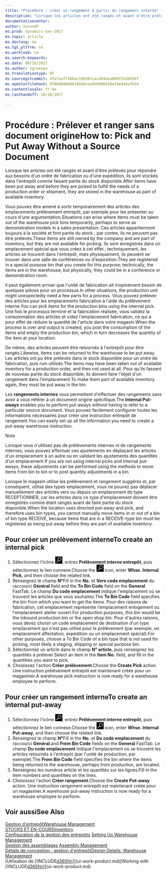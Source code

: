```yaml
---
title: "Procédure : créer un rangement à partir du rangement interne"
description: "Lorsque les articles ont été rangés et avant d'être prélevés pour répondre aux besoins d'un ordre de fabrication ou d'une expédition, ils sont stockés dans l'entrepôt comme faisant partie du stock disponible."
documentationcenter: 
author: SorenGP
ms.prod: dynamics-nav-2017
ms.topic: article
ms.devlang: na
ms.tgt_pltfrm: na
ms.workload: na
ms.search.keywords: 
ms.date: 08/16/2017
ms.author: sgroespe
ms.translationtype: HT
ms.sourcegitcommit: 4fefaef7380ac10836fcac404eea006f55d8556f
ms.openlocfilehash: 970b9b9046018b0dcea5b9996d10e19e444a7639
ms.contentlocale: fr-be
ms.lasthandoff: 10/16/2017

---
```

# <a name="how-to-pick-and-put-away-without-a-source-document"></a><span data-ttu-id="56b65-103">Procédure : Prélever et ranger sans document origine</span><span class="sxs-lookup"><span data-stu-id="56b65-103">How to: Pick and Put Away Without a Source Document</span></span>
<span data-ttu-id="56b65-104">Lorsque les articles ont été rangés et avant d'être prélevés pour répondre aux besoins d'un ordre de fabrication ou d'une expédition, ils sont stockés dans l'entrepôt comme faisant partie du stock disponible.</span><span class="sxs-lookup"><span data-stu-id="56b65-104">After items have been put away and before they are picked to fulfill the needs of a production order or shipment, they are stored in the warehouse as part of available inventory.</span></span>  

<span data-ttu-id="56b65-105">Vous pouvez être amené à sortir temporairement des articles des emplacements prélèvement entrepôt, par exemple pour les présenter au cours d'une argumentation.</span><span class="sxs-lookup"><span data-stu-id="56b65-105">Situations can arise where items must be taken out of the warehouse pick bins temporarily, perhaps to serve as demonstration models in a sales presentation.</span></span> <span data-ttu-id="56b65-106">Ces articles appartiennent toujours à la société et font partie du stock ; par contre, ils ne peuvent pas être prélevés.</span><span class="sxs-lookup"><span data-stu-id="56b65-106">These items are still owned by the company and are part of inventory, but they are not available for picking.</span></span> <span data-ttu-id="56b65-107">Ils sont enregistrés dans un emplacement spécial que vous créez à cet effet ; techniquement, les articles se trouvent dans l'entrepôt, mais physiquement, ils peuvent se trouver dans une salle de conférences ou d'exposition.</span><span class="sxs-lookup"><span data-stu-id="56b65-107">They are registered in a special purpose bin that you create for this purpose; technically, the items are in the warehouse, but physically, they could be in a conference or demonstration room.</span></span>  

<span data-ttu-id="56b65-108">Il peut également arriver que l'unité de fabrication ait inopinément besoin de quelques pièces pour un processus.</span><span class="sxs-lookup"><span data-stu-id="56b65-108">In other situations, the production unit might unexpectedly need a few parts for a process.</span></span> <span data-ttu-id="56b65-109">Vous pouvez prélever des articles pour les emplacements fabrication à l'aide du prélèvement interne.</span><span class="sxs-lookup"><span data-stu-id="56b65-109">You can pick items for the production bins using the internal pick.</span></span> <span data-ttu-id="56b65-110">Une fois le processus terminé et la fabrication réalisée, vous validez la consommation des articles et videz l'emplacement fabrication, ce qui a pour effet de réduire la quantité de l'article dans votre magasin.</span><span class="sxs-lookup"><span data-stu-id="56b65-110">When the process is over and output is created, you post the consumption of the items and empty the production bin, which in turn decreases the quantity of the item at your location.</span></span>  

<span data-ttu-id="56b65-111">De même, des articles peuvent être retournés à l'entrepôt pour être rangés.</span><span class="sxs-lookup"><span data-stu-id="56b65-111">Likewise, items can be returned to the warehouse to be put away.</span></span> <span data-ttu-id="56b65-112">Les articles ont pu être prélevés dans le stock disponible pour un ordre de fabrication, puis non utilisés.</span><span class="sxs-lookup"><span data-stu-id="56b65-112">The items may have been taken out of available inventory for a production order, and then not used at all.</span></span> <span data-ttu-id="56b65-113">Pour qu'ils fassent de nouveau partie du stock disponible, ils doivent faire l'objet d'un rangement dans l'emplacement.</span><span class="sxs-lookup"><span data-stu-id="56b65-113">To make them part of available inventory again, they must be put away in the bin.</span></span>  

<span data-ttu-id="56b65-114">Les **rangements internes** vous permettent d'effectuer des rangements sans avoir à vous référer à un document origine spécifique.</span><span class="sxs-lookup"><span data-stu-id="56b65-114">The **Internal Put-aways** enables you to perform put-aways without having to refer to a particular source document.</span></span> <span data-ttu-id="56b65-115">Vous pouvez facilement configurer toutes les informations nécessaires pour créer une instruction entrepôt de rangement.</span><span class="sxs-lookup"><span data-stu-id="56b65-115">You can easily set up all the information you need to create a put-away warehouse instruction.</span></span>  

> [!NOTE]  
>  <span data-ttu-id="56b65-116">Lorsque vous n'utilisez pas de prélèvements internes ni de rangements internes, vous pouvez effectuer ces ajustements en déplaçant les articles d'un emplacement à un autre ou en validant les ajustements des quantités d'un emplacement.</span><span class="sxs-lookup"><span data-stu-id="56b65-116">If you are not using internal picks and internal put-aways, these adjustments can be performed using the methods to move items from bin to bin or to post quantity adjustments in a bin.</span></span>  
>   
>  <span data-ttu-id="56b65-117">Lorsque le magasin utilise les prélèvement et rangement suggérés et, par conséquent, utilise des types emplacement, vous ne pouvez pas déplacer manuellement des articles vers ou depuis un emplacement de type RECEPTIONNER, car les articles dans ce type d'emplacement doivent être enregistrés comme étant rangés avant de faire partie du stock disponible.</span><span class="sxs-lookup"><span data-stu-id="56b65-117">When the location uses directed put-away and pick, and therefore uses bin types, you cannot manually move items in or out of a bin of bin type RECEIVE, because items that are in a RECEIVE-type bin must be registered as being put away before they are part of available inventory.</span></span>  

## <a name="to-create-an-internal-pick"></a><span data-ttu-id="56b65-118">Pour créer un prélèvement interne</span><span class="sxs-lookup"><span data-stu-id="56b65-118">To create an internal pick</span></span>  
1.  <span data-ttu-id="56b65-119">Sélectionnez l'icône ![Page ou état pour la recherche](media/ui-search/search_small.png "Page ou état pour la recherche"), entrez **Prélèvement interne entrepôt**, puis sélectionnez le lien connexe.</span><span class="sxs-lookup"><span data-stu-id="56b65-119">Choose the ![Search for Page or Report](media/ui-search/search_small.png "Search for Page or Report icon") icon, enter **Whse. Internal Pick**, and then choose the related link.</span></span>  
2.  <span data-ttu-id="56b65-120">Renseignez le champ **N°**</span><span class="sxs-lookup"><span data-stu-id="56b65-120">Fill in the **No.**</span></span> <span data-ttu-id="56b65-121">et **Vers code emplacement** du raccourci **Général**.</span><span class="sxs-lookup"><span data-stu-id="56b65-121">field and the **To Bin Code** field on the **General** FastTab.</span></span> <span data-ttu-id="56b65-122">Le champ **Du code emplacement** indique l'emplacement où se trouvent les articles que vous souhaitez.</span><span class="sxs-lookup"><span data-stu-id="56b65-122">The **To Bin Code** field specifies the bin from which you want to get the items.</span></span> <span data-ttu-id="56b65-123">Pour des raisons de fabrication, cet emplacement représente l'emplacement enlogement ou l'emplacement atelier ouvert.</span><span class="sxs-lookup"><span data-stu-id="56b65-123">For production purposes, this bin would be the inbound production bin or the open shop bin.</span></span> <span data-ttu-id="56b65-124">Pour d'autres raisons, vous devez choisir un code emplacement de destination d'un type emplacement qui n'est pas utilisé pour le prélèvement (par exemple, un emplacement affectation, expédition ou un emplacement spécial).</span><span class="sxs-lookup"><span data-stu-id="56b65-124">For other purposes, choose a To Bin Code of a bin type that is not used for picking, most likely a staging, shipping or special purpose bin.</span></span>  
3.  <span data-ttu-id="56b65-125">Sélectionnez un article dans le champ **N° article**, puis renseignez les quantités à prélever.</span><span class="sxs-lookup"><span data-stu-id="56b65-125">Select an item in the **Item No.** field, and fill in the quantities you want to pick.</span></span>  
4. <span data-ttu-id="56b65-126">Choisissez l'action **Créer prélèvement**.</span><span class="sxs-lookup"><span data-stu-id="56b65-126">Choose the **Create Pick** action.</span></span> <span data-ttu-id="56b65-127">Une instruction prélèvement entrepôt est maintenant créée pour un magasinier.</span><span class="sxs-lookup"><span data-stu-id="56b65-127">A warehouse pick instruction is now ready for a warehouse employee to perform.</span></span>  

## <a name="to-create-an-internal-put-away"></a><span data-ttu-id="56b65-128">Pour créer un rangement interne</span><span class="sxs-lookup"><span data-stu-id="56b65-128">To create an internal put-away</span></span>  
1.  <span data-ttu-id="56b65-129">Sélectionnez l'icône ![Page ou état pour la recherche](media/ui-search/search_small.png "Page ou état pour la recherche"), entrez **Prélèvement interne entrepôt**, puis sélectionnez le lien connexe.</span><span class="sxs-lookup"><span data-stu-id="56b65-129">Choose the ![Search for Page or Report](media/ui-search/search_small.png "Search for Page or Report icon") icon, enter **Whse. Internal Put-away**, and then choose the related link.</span></span>  
2.  <span data-ttu-id="56b65-130">Renseignez le champ **N°**</span><span class="sxs-lookup"><span data-stu-id="56b65-130">Fill in the **No.**</span></span> <span data-ttu-id="56b65-131">et **Du code emplacement** du raccourci **Général**.</span><span class="sxs-lookup"><span data-stu-id="56b65-131">and **From Bin Code** fields on the **General** FastTab.</span></span> <span data-ttu-id="56b65-132">Le champ **Du code emplacement** indique l'emplacement où se trouvent les articles retournés à l'entrepôt (par l'unité de production, par exemple).</span><span class="sxs-lookup"><span data-stu-id="56b65-132">The **From Bin Code** field specifies the bin where the items being returned to the warehouse, perhaps from production, are located.</span></span>  
3.  <span data-ttu-id="56b65-133">Renseignez les numéros article et les quantités sur les lignes.</span><span class="sxs-lookup"><span data-stu-id="56b65-133">Fill in the item numbers and quantities on the lines.</span></span>  
4.  <span data-ttu-id="56b65-134">Choisissez l'action **Créer rangement**.</span><span class="sxs-lookup"><span data-stu-id="56b65-134">Choose the **Create Put-away** action.</span></span> <span data-ttu-id="56b65-135">Une instruction rangement entrepôt est maintenant créée pour un magasinier.</span><span class="sxs-lookup"><span data-stu-id="56b65-135">A warehouse put-away instruction is now ready for a warehouse employee to perform.</span></span>  

## <a name="see-also"></a><span data-ttu-id="56b65-136">Voir aussi</span><span class="sxs-lookup"><span data-stu-id="56b65-136">See Also</span></span>  
[<span data-ttu-id="56b65-137">Gestion d'entrepôt</span><span class="sxs-lookup"><span data-stu-id="56b65-137">Warehouse Management</span></span>](warehouse-manage-warehouse.md)  
[<span data-ttu-id="56b65-138">STOCKS ET EN-COURS</span><span class="sxs-lookup"><span data-stu-id="56b65-138">Inventory</span></span>](inventory-manage-inventory.md)  
<span data-ttu-id="56b65-139">[Configuration de la gestion des entrepôts](warehouse-setup-warehouse.md)   </span><span class="sxs-lookup"><span data-stu-id="56b65-139">[Setting Up Warehouse Management](warehouse-setup-warehouse.md)   </span></span>  
<span data-ttu-id="56b65-140">[Gestion des assemblages](assembly-assemble-items.md)  </span><span class="sxs-lookup"><span data-stu-id="56b65-140">[Assembly Management](assembly-assemble-items.md)  </span></span>  
[<span data-ttu-id="56b65-141">Détails de conception : gestion d'entrepôt</span><span class="sxs-lookup"><span data-stu-id="56b65-141">Design Details: Warehouse Management</span></span>](design-details-warehouse-management.md)  
<span data-ttu-id="56b65-142">[Utilisation de [!INCLUDE[d365fin](includes/d365fin_md.md)]](ui-work-product.md)</span><span class="sxs-lookup"><span data-stu-id="56b65-142">[Working with [!INCLUDE[d365fin](includes/d365fin_md.md)]](ui-work-product.md)</span></span>

